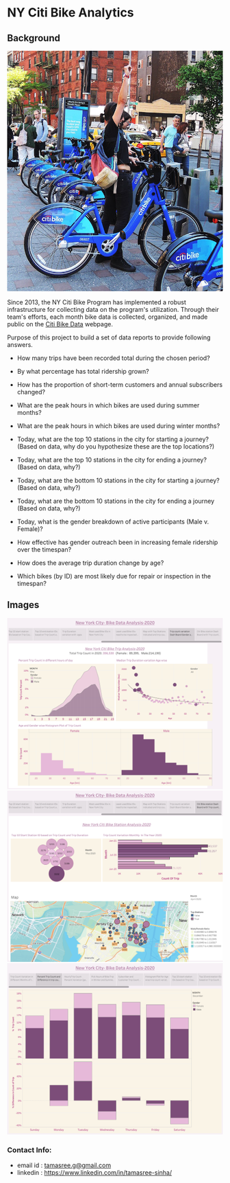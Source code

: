 # NY Citi Bike Analytics

## Background

![Citi-Bikes](Images/citi-bike-station-bikes.jpg)

Since 2013, the NY Citi Bike Program has implemented a robust infrastructure for collecting data on the program's utilization. Through their team's efforts, each month bike data is collected, organized, and made public on the [Citi Bike Data](https://www.citibikenyc.com/system-data) webpage.

Purpose of this project to build a set of data reports to provide following answers.

* How many trips have been recorded total during the chosen period?

* By what percentage has total ridership grown?

* How has the proportion of short-term customers and annual subscribers changed?

* What are the peak hours in which bikes are used during summer months?

* What are the peak hours in which bikes are used during winter months?

* Today, what are the top 10 stations in the city for starting a journey? (Based on data, why do you hypothesize these are the top locations?)

* Today, what are the top 10 stations in the city for ending a journey? (Based on data, why?)

* Today, what are the bottom 10 stations in the city for starting a journey? (Based on data, why?)

* Today, what are the bottom 10 stations in the city for ending a journey (Based on data, why?)

* Today, what is the gender breakdown of active participants (Male v. Female)?

* How effective has gender outreach been in increasing female ridership over the timespan?

* How does the average trip duration change by age?

* Which bikes (by ID) are most likely due for repair or inspection in the timespan?

## Images

![Weekly_Ride_Count(Male/Female)](Images/Story.png)
![Dashboard_1](Images/Story-1.png)
![Dashboard_2](Images/Story-2.png)

### Contact Info:
* email id : tamasree.g@gmail.com
* linkedin : https://www.linkedin.com/in/tamasree-sinha/